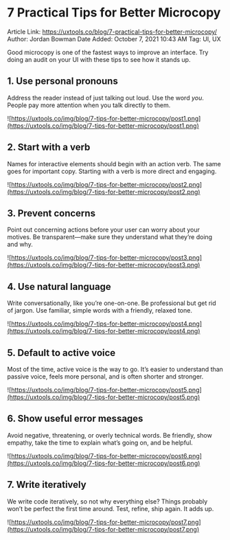 # 7 Practical Tips for Better Microcopy

Article Link: https://uxtools.co/blog/7-practical-tips-for-better-microcopy/
Author: Jordan Bowman
Date Added: October 7, 2021 10:43 AM
Tag: UI, UX

Good microcopy is one of the fastest ways to improve an interface. Try doing an audit on your UI with these tips to see how it stands up.

## **1. Use personal pronouns**

Address the reader instead of just talking out loud. Use the word *you*. People pay more attention when you talk directly to them.

![https://uxtools.co/img/blog/7-tips-for-better-microcopy/post1.png](https://uxtools.co/img/blog/7-tips-for-better-microcopy/post1.png)

## **2. Start with a verb**

Names for interactive elements should begin with an action verb. The same goes for important copy. Starting with a verb is more direct and engaging.

![https://uxtools.co/img/blog/7-tips-for-better-microcopy/post2.png](https://uxtools.co/img/blog/7-tips-for-better-microcopy/post2.png)

## **3. Prevent concerns**

Point out concerning actions before your user can worry about your motives. Be transparent—make sure they understand what they’re doing and why.

![https://uxtools.co/img/blog/7-tips-for-better-microcopy/post3.png](https://uxtools.co/img/blog/7-tips-for-better-microcopy/post3.png)

## **4. Use natural language**

Write conversationally, like you’re one-on-one. Be professional but get rid of jargon. Use familiar, simple words with a friendly, relaxed tone.

![https://uxtools.co/img/blog/7-tips-for-better-microcopy/post4.png](https://uxtools.co/img/blog/7-tips-for-better-microcopy/post4.png)

## **5. Default to active voice**

Most of the time, active voice is the way to go. It’s easier to understand than passive voice, feels more personal, and is often shorter and stronger.

![https://uxtools.co/img/blog/7-tips-for-better-microcopy/post5.png](https://uxtools.co/img/blog/7-tips-for-better-microcopy/post5.png)

## **6. Show useful error messages**

Avoid negative, threatening, or overly technical words. Be friendly, show empathy, take the time to explain what’s going on, and be helpful.

![https://uxtools.co/img/blog/7-tips-for-better-microcopy/post6.png](https://uxtools.co/img/blog/7-tips-for-better-microcopy/post6.png)

## **7. Write iteratively**

We write code iteratively, so not why everything else? Things probably won’t be perfect the first time around. Test, refine, ship again. It adds up.

![https://uxtools.co/img/blog/7-tips-for-better-microcopy/post7.png](https://uxtools.co/img/blog/7-tips-for-better-microcopy/post7.png)
